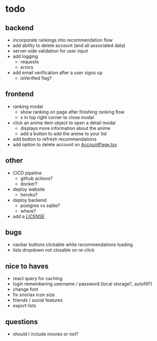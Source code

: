 # todo

## backend

- incorporate rankings into recommendation flow
- add ability to delete account (and all associated data)
- server-side validation for user input
- add logging
  - requests
  - errors
- add email verification after a user signs up
  - isVerified flag?

## frontend

- ranking modal
  - show ranking on page after finishing ranking flow
  - x in top right corner to close modal
- click an anime item object to open a detail modal
  - displays more information about the anime
  - add a button to add the anime to your list
- add button to refresh recommendations
- add option to delete account on [AccountPage.tsx](frontend/components/AccountPage.tsx)

## other

- CICD pipeline
  - github actions?
  - docker?
- deploy website
  - heroku?
- deploy backend
  - postgres vs sqlite?
  - where?
- add a [LICENSE](LICENSE)

## bugs

- navbar buttons clickable while recommendations loading
- lists dropdown not closable on re-click

## nice to haves

- react query for caching
- login remembering username / password (local storage?, autofill?)
- change font
- fix snorlax icon size
- friends / social features
- export lists

## questions

- should I include movies or not?
